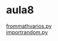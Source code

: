 # aula8 
<a href='https://gabrielryanft.github.io/learning/cursoemvideo/python/aulas/aula8/frommathvarios.py/' target='_blank' rel='next'>frommathvarios.py</a><br/>
<a href='https://gabrielryanft.github.io/learning/cursoemvideo/python/aulas/aula8/importrandom.py/' target='_blank' rel='next'>importrandom.py</a><br/>
